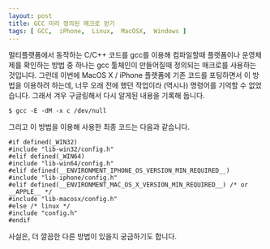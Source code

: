 ```yaml
---
layout: post
title: GCC 미리 정의된 매크로 얻기
tags: [ GCC,  iPhone,  Linux,  MacOSX,  Windows ]
---
```


멀티플랫폼에서 동작하는 C/C++ 코드를 gcc를 이용해 컴파일할때 플랫폼이나 운영체제를 확인하는 방법 중 하나는 gcc 툴체인이 만들어질때 정의되는 매크로를 사용하는 것입니다. 그런데 이번에 MacOS X / iPhone 플랫폼에 기존 코드를 포팅하면서 이 방법을 이용하려 하는데, 너무 오래 전에 했던 작업이라 (역시나) 명령어를 기억할 수 없었습니다. 그래서 겨우 구글링해서 다시 알게된 내용을 기록해 둡니다.

    $ gcc -E -dM -x c /dev/null

그리고 이 방법을 이용해 사용한 최종 코드는 다음과 같습니다.

    #if defined(_WIN32)
    #include "lib-win32/config.h"
    #elif defined(_WIN64)
    #include "lib-win64/config.h"
    #elif defined(__ENVIRONMENT_IPHONE_OS_VERSION_MIN_REQUIRED__)
    #include "lib-iphone/config.h"
    #elif defined(__ENVIRONMENT_MAC_OS_X_VERSION_MIN_REQUIRED__) /* or __APPLE__ */
    #include "lib-macosx/config.h"
    #else /* linux */
    #include "config.h"
    #endif

사실은, 더 깔끔한 다른 방법이 있을지 궁금하기도 합니다.
